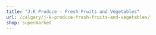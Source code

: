 ```yaml
---
title: "J:K Produce - Fresh Fruits and Vegetables"
url: /calgary/j-k-produce-fresh-fruits-and-vegetables/
shop: supermarket
---
```


